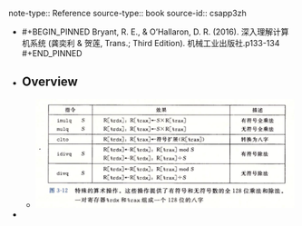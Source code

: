 note-type:: Reference
source-type:: book
source-id:: csapp3zh

- #+BEGIN_PINNED
  Bryant, R. E., & O’Hallaron, D. R. (2016). 深入理解计算机系统 (龚奕利 & 贺莲, Trans.; Third Edition). 机械工业出版社.p133-134
  #+END_PINNED
- ## Overview
	- ![image.png](../assets/image_1666106681893_0.png)
-